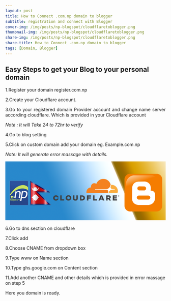 ```yaml
---
layout: post
title: How to Connect .com.np domain to blogger
subtitle: registration and connect with Blogger
cover-img: /img/posts/np-blogspot/cloudflaretoblogger.png
thumbnail-img: /img/posts/np-blogspot/cloudflaretoblogger.png
share-img: /img/posts/np-blogspot/cloudflaretoblogger.png
share-title: How to Connect .com.np domain to blogger
tags: [Domain, Blogger]
---
```


## Easy Steps to get your Blog to your personal domain
1.Register your domain register.com.np

2.Create your Cloudflare account.

<div style="text-align: justify">3.Go to your registered domain Provider account and change name server according cloudflare. Which is provided in your Cloudflare account</div>

*Note : It will Take 24 to 72hr to verify*

4.Go to blog setting

5.Click on custom domain add your domain eg. Example.com.np

*Note: It will generate error massage with details.*

![np domain to Blogspot](/img/posts/np-blogspot/cloudflaretoblogger.png)

6.Go to dns section on cloudflare

7.Click add

8.Choose CNAME from dropdown box

9.Type www on Name section

10.Type ghs.google.com on Content section

11.Add another CNAME and other details which is provided in error massage on step 5

Here you domain is ready.